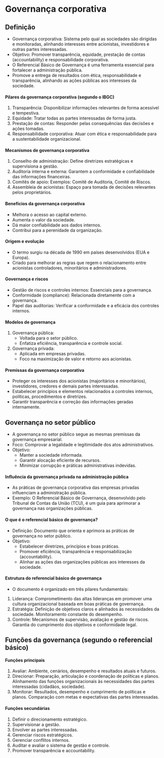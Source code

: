 # Governança corporativa

## Definição
- Governança corporativa: Sistema pelo qual as sociedades são dirigidas e monitoradas, alinhando interesses entre acionistas, investidores e outras partes interessadas.
- Objetivo: Promover transparência, equidade, prestação de contas (accountability) e responsabilidade corporativa.
- O Referencial Básico de Governança é uma ferramenta essencial para fortalecer a administração pública.
- Promove a entrega de resultados com ética, responsabilidade e transparência, alinhando as ações públicas aos interesses da sociedade.

#### Pilares da governança corporativa (segundo o IBGC)
1. Transparência: Disponibilizar informações relevantes de forma acessível e tempestiva.
2. Equidade: Tratar todas as partes interessadas de forma justa.
3. Prestação de contas: Responder pelas consequências das decisões e ações tomadas.
4. Responsabilidade corporativa: Atuar com ética e responsabilidade para a sustentabilidade organizacional.

#### Mecanismos de governança corporativa
1. Conselho de administração: Define diretrizes estratégicas e supervisiona a gestão.
2. Auditoria interna e externa: Garantem a conformidade e confiabilidade das informações financeiras.
3. Comitês de apoio: Exemplos: Comitê de Auditoria, Comitê de Riscos.
4. Assembleia de acionistas: Espaço para tomada de decisões relevantes pelos proprietários.

#### Benefícios da governança corporativa
- Melhora o acesso ao capital externo.
- Aumenta o valor da sociedade.
- Dá maior confiabilidade aos dados internos.
- Contribui para a perenidade da organização.

#### Origem e evolução
- O termo surgiu na década de 1990 em países desenvolvidos (EUA e Europa).
- Criado para melhorar as regras que regem o relacionamento entre acionistas controladores, minoritários e administradores.

#### Governança e riscos
- Gestão de riscos e controles internos: Essenciais para a governança.
- Conformidade (compliance): Relacionada diretamente com a governança.
- Papel das auditorias: Verificar a conformidade e a eficácia dos controles internos.

#### Modelos de governança
1. Governança pública:
   - Voltada para o setor público.
   - Enfatiza eficiência, transparência e controle social.
2. Governança privada:
   - Aplicada em empresas privadas.
   - Foco na maximização de valor e retorno aos acionistas.

#### Premissas da governança corporativa
- Proteger os interesses dos acionistas (majoritários e minoritários), investidores, credores e demais partes interessadas.
- Estabelecer princípios e elementos relacionados a controles internos, políticas, procedimentos e diretrizes.
- Garantir transparência e correção das informações geradas internamente.

## Governança no setor público
- A governança no setor público segue as mesmas premissas da governança empresarial.
- Foco: Comprovar a legalidade e legitimidade dos atos administrativos.
- Objetivo:
  - Manter a sociedade informada.
  - Garantir alocação eficiente de recursos.
  - Minimizar corrupção e práticas administrativas indevidas.

#### Influência da governança privada na administração pública
- As práticas de governança corporativa das empresas privadas influenciam a administração pública.
- Exemplo: O Referencial Básico de Governança, desenvolvido pelo Tribunal de Contas da União (TCU), é um guia para aprimorar a governança nas organizações públicas.

#### O que é o referencial básico de governança?
- Definição: Documento que orienta e aprimora as práticas de governança no setor público.
- Objetivo:
  - Estabelecer diretrizes, princípios e boas práticas.
  - Promover eficiência, transparência e responsabilização (accountability).
  - Alinhar as ações das organizações públicas aos interesses da sociedade.

#### Estrutura do referencial básico de governança
- O documento é organizado em três pilares fundamentais:
1. Liderança: Comprometimento das altas lideranças em promover uma cultura organizacional baseada em boas práticas de governança.
2. Estratégia: Definição de objetivos claros e alinhados às necessidades da sociedade. Monitoramento constante do desempenho.
3. Controle: Mecanismos de supervisão, avaliação e gestão de riscos. Garantia do cumprimento dos objetivos e conformidade legal.

## Funções da governança (segundo o referencial básico)

#### Funções principais
1. Avaliar: Ambiente, cenários, desempenho e resultados atuais e futuros.
2. Direcionar: Preparação, articulação e coordenação de políticas e planos. Alinhamento das funções organizacionais às necessidades das partes interessadas (cidadãos, sociedade).
3. Monitorar: Resultados, desempenho e cumprimento de políticas e planos. Comparação com metas e expectativas das partes interessadas.

#### Funções secundárias
1. Definir o direcionamento estratégico.
2. Supervisionar a gestão.
3. Envolver as partes interessadas.
4. Gerenciar riscos estratégicos.
5. Gerenciar conflitos internos.
6. Auditar e avaliar o sistema de gestão e controle.
7. Promover transparência e accountability.